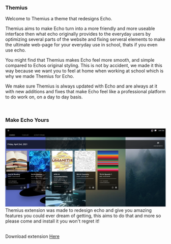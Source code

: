 ### Themius
Welcome to Themius a theme that redesigns Echo.

Themius aims to make Echo turn into a more friendly and more useable interface then what echo originally provides to the everyday users by optimizing several parts of the website and fixing serveral elements to make the ultimate web-page for your everyday use in school, thats if you even use echo.

You might find that Themius makes Echo feel more smooth, and simple compared to Echos original styling. This is not by accident, we made it this way because we want you to feel at home when working at school which is why we made Themius for Echo.

We make sure Themius is always updated with Echo and are always at it with new additions and fixes that make Echo feel like a professional platform to do work on, on a day to day basis.

<br>

### Make Echo Yours
<img src="example.png">
Themius extension was made to redesign echo and give you amazing features you could ever dream of getting, 
this aims to do that and more so please come and install it you won't regret it! 

<br>
<br>

Download extension <a href="https://johnymcreed.github.io/Themius/update">Here</a>